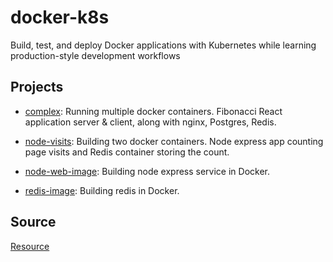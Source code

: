 # docker-k8s

Build, test, and deploy Docker applications with Kubernetes while learning production-style development workflows

## Projects

- [complex](./complex): Running multiple docker containers. Fibonacci React application server & client, along with nginx, Postgres, Redis. 

- [node-visits](./node-visits): Building two docker containers. Node express app counting page visits and Redis container storing the count.

- [node-web-image](./node-web-image): Building node express service in Docker.

- [redis-image](./redis-image): Building redis in Docker.

## Source

[Resource](https://www.udemy.com/course/docker-and-kubernetes-the-complete-guide/)